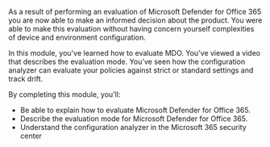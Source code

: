 As a result of performing an evaluation of Microsoft Defender for Office 365 you are now able to make an informed decision about the product. You were able to make this evaluation without having concern yourself complexities of device and environment configuration.

In this module, you've learned how to evaluate MDO. You've viewed a video that describes the evaluation mode. You've seen how the configuration analyzer can evaluate your policies against strict or standard settings and track drift.

By completing this module, you’ll:

- Be able to explain how to evaluate Microsoft Defender for Office 365.
- Describe the evaluation mode for Microsoft Defender for Office 365.
- Understand the configuration analyzer in the Microsoft 365 security center
